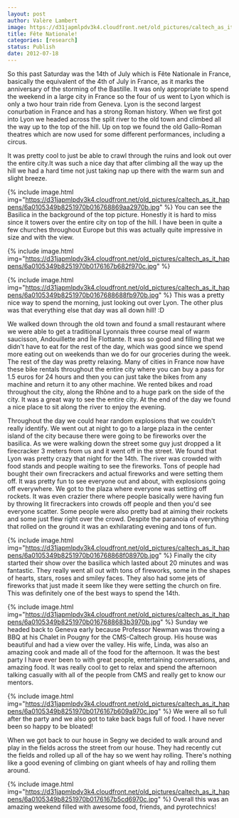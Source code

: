 ```yaml
---
layout: post
author: Valère Lambert
image: https://d31japmlpdv3k4.cloudfront.net/old_pictures/caltech_as_it_happens/6a0105349b8251970b01774361a26f970d.jpg
title: Fête Nationale! 
categories: [research]
status: Publish
date: 2012-07-18
---
```



So this past Saturday was the 14th of July which is Fête Nationale in France, basically the equivalent of the 4th of July in France, as it marks the anniversary of the storming of the Bastille. It was only appropriate to spend the weekend in a large city in France so the four of us went to Lyon which is only a two hour train ride from Geneva. Lyon is the second largest conurbation in France and has a strong Roman history. When we first got into Lyon we headed across the split river to the old town and climbed all the way up to the top of the hill. Up on top we found the old Gallo-Roman theatres which are now used for some different performances, including a circus.

It was pretty cool to just be able to crawl through the ruins and look out over the entire city.It was such a nice day that after climbing all the way up the hill we had a hard time not just taking nap up there with the warm sun and slight breeze.


{% include image.html img="https://d31japmlpdv3k4.cloudfront.net/old_pictures/caltech_as_it_happens/6a0105349b8251970b016768869aa2970b.jpg" %}
You can see the Basilica in the background of the top picture. Honestly it is hard to miss since it towers over the entire city on top of the hill. I have been in quite a few churches throughout Europe but this was actually quite impressive in size and with the view.


{% include image.html img="https://d31japmlpdv3k4.cloudfront.net/old_pictures/caltech_as_it_happens/6a0105349b8251970b0176167b682f970c.jpg" %}


{% include image.html img="https://d31japmlpdv3k4.cloudfront.net/old_pictures/caltech_as_it_happens/6a0105349b8251970b0167688688fb970b.jpg" %}
This was a pretty nice way to spend the morning, just looking out over Lyon. The other plus was that everything else that day was all down hill! :D

We walked down through the old town and found a small restaurant where we were able to get a traditional Lyonnais three course meal of warm saucisson, Andouillette and Île Flottante. It was so good and filling that we didn't have to eat for the rest of the day, which was good since we spend more eating out on weekends than we do for our groceries during the week. The rest of the day was pretty relaxing. Many of cities in France now have these bike rentals throughout the entire city where you can buy a pass for 1.5 euros for 24 hours and then you can just take the bikes from any machine and return it to any other machine. We rented bikes and road throughout the city, along the Rhône and to a huge park on the side of the city. It was a great way to see the entire city. At the end of the day we found a nice place to sit along the river to enjoy the evening.

Throughout the day we could hear random explosions that we couldn't really identify. We went out at night to go to a large plaza in the center island of the city because there were going to be fireworks over the basilica. As we were walking down the street some guy just dropped a lit firecracker 3 meters from us and it went off in the street. We found that Lyon was pretty crazy that night for the 14th. The river was crowded with food stands and people waiting to see the fireworks. Tons of people had bought their own firecrackers and actual fireworks and were setting them off. It was pretty fun to see everyone out and about, with explosions going off everywhere. We got to the plaza where everyone was setting off rockets. It was even crazier there where people basically were having fun by throwing lit firecrackers into crowds off people and then you'd see everyone scatter. Some people were also pretty bad at aiming their rockets and some just flew right over the crowd. Despite the paranoia of everything that rolled on the ground it was an exhilarating evening and tons of fun.


{% include image.html img="https://d31japmlpdv3k4.cloudfront.net/old_pictures/caltech_as_it_happens/6a0105349b8251970b016768868f08970b.jpg" %}
Finally the city started their show over the basilica which lasted about 20 minutes and was fantastic. They really went all out with tons of fireworks, some in the shapes of hearts, stars, roses and smiley faces. They also had some jets of fireworks that just made it seem like they were setting the church on fire. This was definitely one of the best ways to spend the 14th.


{% include image.html img="https://d31japmlpdv3k4.cloudfront.net/old_pictures/caltech_as_it_happens/6a0105349b8251970b0167688683b3970b.jpg" %}
Sunday we headed back to Geneva early because Professor Newman was throwing a BBQ at his Chalet in Pougny for the CMS-Caltech group. His house was beautiful and had a view over the valley. His wife, Linda, was also an amazing cook and made all of the food for the afternoon. It was the best party I have ever been to with great people, entertaining conversations, and amazing food. It was really cool to get to relax and spend the afternoon talking casually with all of the people from CMS and really get to know our mentors.


{% include image.html img="https://d31japmlpdv3k4.cloudfront.net/old_pictures/caltech_as_it_happens/6a0105349b8251970b0176167b609a970c.jpg" %}
We were all so full after the party and we also got to take back bags full of food. I have never been so happy to be bloated!

When we got back to our house in Segny we decided to walk around and play in the fields across the street from our house. They had recently cut the fields and rolled up all of the hay so we went hay rolling. There's nothing like a good evening of climbing on giant wheels of hay and rolling them around.


{% include image.html img="https://d31japmlpdv3k4.cloudfront.net/old_pictures/caltech_as_it_happens/6a0105349b8251970b0176167b5cd6970c.jpg" %}
Overall this was an amazing weekend filled with awesome food, friends, and pyrotechnics!

